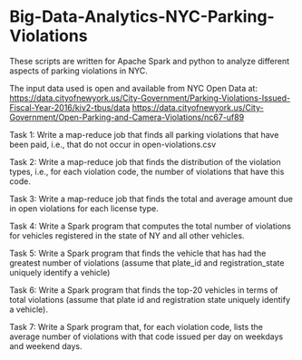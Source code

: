 # Big-Data-Analytics-NYC-Parking-Violations


These scripts are written for Apache Spark and python to analyze different aspects of parking violations in NYC. 

The input data used is open and available from NYC Open Data at:
https://data.cityofnewyork.us/City-Government/Parking-Violations-Issued-Fiscal-Year-2016/kiv2-tbus/data https://data.cityofnewyork.us/City-Government/Open-Parking-and-Camera-Violations/nc67-uf89

Task 1:
Write a map-reduce job that finds all parking violations that have been paid, i.e., that do not occur in open-violations.csv

Task 2:
Write a map-reduce job that finds the distribution of the violation types, i.e., for each violation code, the number of violations that have this code.

Task 3:
Write a map-reduce job that finds the total and average amount due in open violations for each license type.

Task 4:
Write a Spark program that computes the total number of violations for vehicles registered in the state of NY and all other vehicles.

Task 5:
Write a Spark program that finds the vehicle that has had the greatest number of violations (assume that plate_id and registration_state uniquely identify a vehicle)

Task 6:
Write a Spark program that finds the top-20 vehicles in terms of total violations (assume that plate id and
registration state uniquely identify a vehicle).

Task 7:
Write a Spark program that, for each violation code, lists the average number of violations with that code issued per day on weekdays and weekend days.
